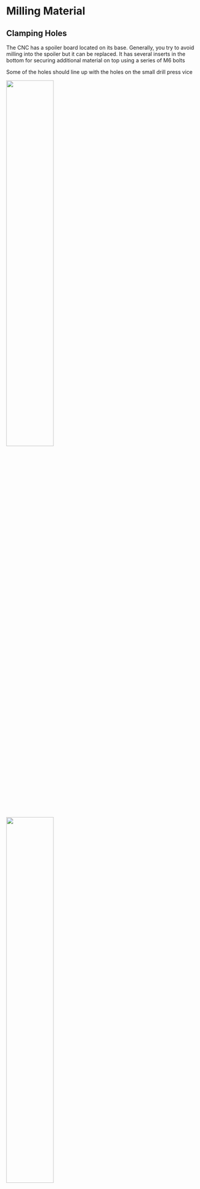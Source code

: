 # Milling Material

## Clamping Holes

The CNC has a spoiler board located on its base. Generally, you try to avoid milling into the spoiler but it can be replaced.
It has several inserts in the bottom for securing additional material on top using a series of M6 bolts

Some of the holes should line up with the holes on the small drill press vice

<a href="../../images/CNC/Material/InsertHoles.jpg"><img src="../../images/CNC/Material/InsertHoles.jpg" height="50%" width="50%" ></a> <br>

<a href="../../images/CNC/Material/FittedBolts.jpg"><img src="../../images/CNC/Material/FittedBolts.jpg" height="50%" width="50%" ></a> <br>


### Position of Clamping Holes

In order to drill the positioning holes for the material being milled (that sits on top of the spoiler board)
First move the CNC head all the way to the bottom left, then use the Jog within Chillipepr to get it into the right offset.

From the Bottom Left Corner

  * 30mm Upwards, 0mm Right
  * 30mm Upwards, 300mm Right
  * 290mm Upwards, 0mm Right
  * 290mm Upwards, 300mm Right

Drill mount holes

  * 30mm Upwards, 0mm Right
  * 30mm Upwards, 110mm Right
  * 140mm Upwards, 0mm Right

## MDF

So far I've used MDF 12mm thick cut into sections using the table saw.
However, it's advisable to limit the depth of a pass to about 2mm or so at one time, to avoid overloading the stepper motors on the device (milling too much out at one time)

## Metal

Since the Shapeoko 2 only has Nema 17 motors, I've found that it manages mdf okay but I'm not sure if it can manage metal such as aluminium.
With metal you have to mill at the right speed, too slow and the metal sticks to the mill bit

For this you'll need to use a speeds and feeds calculator.

  * <http://www.cnccookbook.com/GWCalcFeedsSpeeds.htm>

